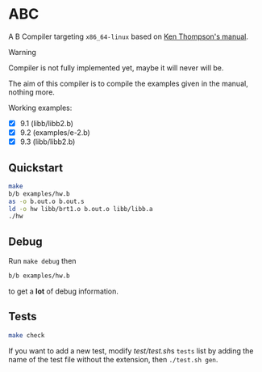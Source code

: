 # ABC

A B Compiler targeting `x86_64-linux` based on [Ken Thompson's manual](doc/kbman.html).

> [!WARNING]
> Compiler is not fully implemented yet, maybe it will never will be.

The aim of this compiler is to compile the examples given in the manual, nothing more.

Working examples:
- [x] 9.1 (libb/libb2.b)
- [x] 9.2 (examples/e-2.b)
- [x] 9.3 (libb/libb2.b)

## Quickstart

```bash
make
b/b examples/hw.b
as -o b.out.o b.out.s
ld -o hw libb/brt1.o b.out.o libb/libb.a
./hw
```

## Debug

Run ```make debug``` then
```bash
b/b examples/hw.b
```
to get a **lot** of debug information.

## Tests

```bash
make check
```

If you want to add a new test, modify *test/test.sh*s `tests` list by adding the name of the test file without the extension, then
`./test.sh gen`.
